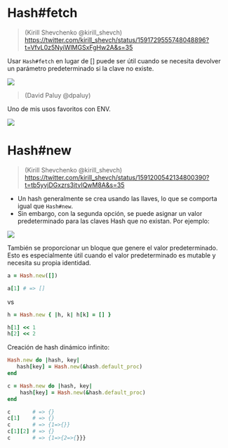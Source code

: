 
# Hash#fetch

> (Kirill Shevchenko @kirill_shevch) https://twitter.com/kirill_shevch/status/1591729555748048896?t=VfvL0z5NyiWlMGSxFgHw2A&s=35

Usar `Hash#fetch` en lugar de [] puede ser útil cuando se necesita devolver un parámetro predeterminado si la clave no existe.

![](https://pbs.twimg.com/media/Fhb1GukWIAATPLs?format=jpg&name=small)

> (David Paluy @dpaluy)

Uno de mis usos favoritos con ENV.

![](https://pbs.twimg.com/media/FhdFTgCWYAEpWfH?format=jpg&name=small)


# Hash#new

> (Kirill Shevchenko @kirill_shevch) https://twitter.com/kirill_shevch/status/1591200542134800390?t=tb5yvjDGxzrs3itvIQwM8A&s=35

* Un hash generalmente se crea usando las llaves, lo que se comporta igual que `Hash#new`.
* Sin embargo, con la segunda opción, se puede asignar un valor predeterminado para las claves Hash que no existan. Por ejemplo:

![](https://pbs.twimg.com/media/FhUSFi9XwAAzr4x?format=jpg&name=small)


También se proporcionar un bloque que genere el valor predeterminado. Esto es especialmente útil cuando el valor predeterminado es mutable y necesita su propia identidad.

```ruby
a = Hash.new([])

a[1] # => []
```

vs

```ruby
h = Hash.new { |h, k| h[k] = [] }

h[1] << 1
h[2] << 2
```

Creación de hash dinámico infinito:

```ruby
Hash.new do |hash, key|
   hash[key] = Hash.new(&hash.default_proc)
end
```

```ruby
c = Hash.new do |hash, key|
    hash[key] = Hash.new(&hash.default_proc)
end

c       # => {}
c[1]    # => {}
c       # => {1=>{}}
c[1][2] # => {}
c       # => {1=>{2=>{}}}
```
